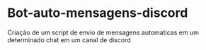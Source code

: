 # Bot-auto-mensagens-discord
Criação de um script de envio de mensagens automaticas em um determinado chat em um canal de discord
